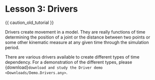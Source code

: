 # Lesson 3: Drivers

{{ caution_old_tutorial }}

Drivers create movement in a model. They are really functions of time
determining the position of a joint or the distance between two points
or some other kinematic measure at any given time through the simulation
period.

There are various drivers available to create different types of time
dependency. For a demonstration of the different types, please {download}`download and study the Driver demo <Downloads/Demo.Drivers.any>`.

